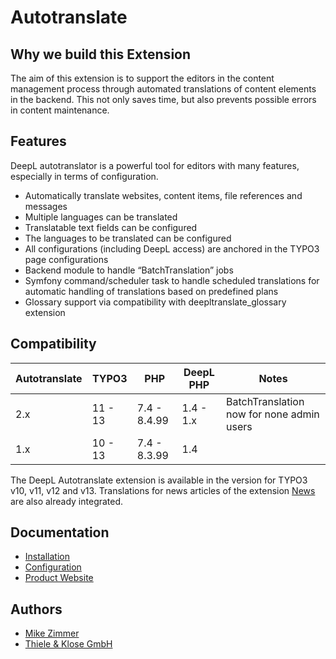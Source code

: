 # Autotranslate

## Why we build this Extension

The aim of this extension is to support the editors in the content management process through automated translations of content elements in the backend.
This not only saves time, but also prevents possible errors in content maintenance.

## Features

DeepL autotranslator is a powerful tool for editors with many features, especially in terms of configuration.

* Automatically translate websites, content items, file references and messages
* Multiple languages can be translated
* Translatable text fields can be configured
* The languages to be translated can be configured
* All configurations (including DeepL access) are anchored in the TYPO3 page configurations
* Backend module to handle “BatchTranslation” jobs
* Symfony command/scheduler task to handle scheduled translations for automatic handling of translations based on predefined plans
* Glossary support via compatibility with deepltranslate_glossary extension

## Compatibility

| Autotranslate | TYPO3     | PHP          | DeepL PHP | Notes                                     |
|---------------|-----------|--------------|-----------|-------------------------------------------|
| 2.x           | 11 - 13   | 7.4 - 8.4.99 | 1.4 - 1.x | BatchTranslation now for none admin users |
| 1.x           | 10 - 13   | 7.4 - 8.3.99 | 1.4       |

The DeepL Autotranslate extension is available in the version for TYPO3 v10, v11, v12 and v13. Translations for news articles of the extension [News](https://extensions.typo3.org/extension/news) are also already integrated.

## Documentation

* [Installation](Documentation/Installation/Readme.md)
* [Configuration](Documentation/Configuration/Readme.md)
* [Product Website](https://www.thieleklose.de/referenzen/typo3-autotranslate)

## Authors
- [Mike Zimmer](https://github.com/mikezimmer-tuk)
- [Thiele & Klose GmbH](https://www.thieleklose.de)
